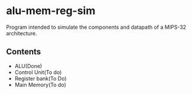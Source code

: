 # alu-mem-reg-sim
Program intended to simulate the components and datapath of a MIPS-32
architecture.

## Contents
* ALU(Done)
* Control Unit(To do)
* Register bank(To Do)
* Main Memory(To do)
